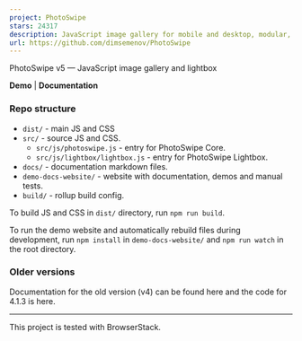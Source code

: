 ```yaml
---
project: PhotoSwipe
stars: 24317
description: JavaScript image gallery for mobile and desktop, modular, framework independent
url: https://github.com/dimsemenov/PhotoSwipe
---
```


PhotoSwipe v5 — JavaScript image gallery and lightbox

**Demo** | **Documentation**

### Repo structure

-   `dist/` - main JS and CSS
-   `src/` - source JS and CSS.
    -   `src/js/photoswipe.js` - entry for PhotoSwipe Core.
    -   `src/js/lightbox/lightbox.js` - entry for PhotoSwipe Lightbox.
-   `docs/` - documentation markdown files.
-   `demo-docs-website/` - website with documentation, demos and manual tests.
-   `build/` - rollup build config.

To build JS and CSS in `dist/` directory, run `npm run build`.

To run the demo website and automatically rebuild files during development, run `npm install` in `demo-docs-website/` and `npm run watch` in the root directory.

### Older versions

Documentation for the old version (v4) can be found here and the code for 4.1.3 is here.

* * *

This project is tested with BrowserStack.
